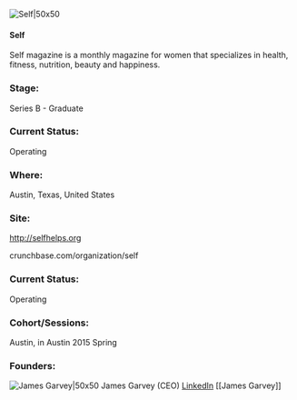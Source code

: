 

![Self|50x50](https://res.cloudinary.com/crunchbase-production/image/upload/v1457199331/a5ooofnag2nw3do6cqgl.png)

#### Self
Self magazine is a monthly magazine for women that specializes in health, fitness, nutrition, beauty and happiness.

### Stage: 
Series B - Graduate 

### Current Status: 
Operating

### Where:
Austin, Texas, United States

### Site:
http://selfhelps.org



crunchbase.com/organization/self

### Current Status: 
Operating

### Cohort/Sessions: 
Austin, in Austin 2015 Spring

### Founders: 

![James Garvey|50x50](https://apimg.techstars.com/connect/images/image_files/62a799b07c413300088b93d8/original/JKG_Headshot_400x400_-_James_Garvey.png) James Garvey (CEO) [LinkedIn](https://linkedin.com/in/jkgarvey) [[James Garvey]]


